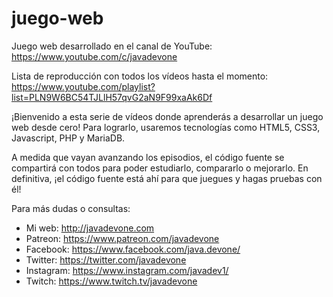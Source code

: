 # juego-web

Juego web desarrollado en el canal de YouTube: https://www.youtube.com/c/javadevone

Lista de reproducción con todos los vídeos hasta el momento: https://www.youtube.com/playlist?list=PLN9W6BC54TJLlH57qvG2aN9F99xaAk6Df

¡Bienvenido a esta serie de vídeos donde aprenderás a desarrollar un juego web desde cero! Para lograrlo, usaremos tecnologías como HTML5, CSS3, Javascript, PHP y MariaDB.

A medida que vayan avanzando los episodios, el código fuente se compartirá con todos para poder estudiarlo, compararlo o mejorarlo. En definitiva, ¡el código fuente está ahí para que juegues y hagas pruebas con él!

Para más dudas o consultas:
- Mi web: http://javadevone.com
- Patreon: https://www.patreon.com/javadevone
- Facebook: https://www.facebook.com/java.devone/
- Twitter: https://twitter.com/javadevone
- Instagram: https://www.instagram.com/javadev1/
- Twitch: https://www.twitch.tv/javadevone
